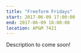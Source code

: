 ```yaml
---
title: "Freeform Fridays"
start: 2017-06-09 17:00:00
end: 2017-06-09 18:00:00
location: AP&M 7421
---
```


Description to come soon!
